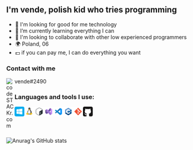 ## I'm vende, polish kid who tries programming

- 🔭 I'm looking for good for me technology
- 🌱 I’m currently learning everything I can
- 👯 I'm looking to collaborate with other low experienced programmers
- 🌍 Poland, 06
- 💵 if you can pay me, I can do everything you want


### Contact with me

<img align="left" alt="codeSTACKr.com" width="22px" src="https://cdn.jsdelivr.net/npm/simple-icons@3.13.0/icons/discord.svg" />
vende#2490
<br/>

### Languages and tools I use:


<img align="left" alt="Binbows" width="26px" src="https://raw.githubusercontent.com/edent/SuperTinyIcons/master/images/svg/windows.svg" />

<img align="left" alt="Linux" width="26px" src="https://raw.githubusercontent.com/edent/SuperTinyIcons/master/images/svg/linux.svg" />

<img align="left" alt="Bash" width="26px" src="img/bash.svg" />

<img align="left" alt="Visual Studio 22" width="26px" src="img/visualstudio22.svg" />

<img align="left" alt="Visual Studio Code" width="26px" src="https://raw.githubusercontent.com/edent/SuperTinyIcons/master/images/svg/visualstudiocode.svg" />

<img align="left" alt="cpp" width="26px" src="https://raw.githubusercontent.com/edent/SuperTinyIcons/master/images/svg/cplusplus.svg" />

<img align="left" alt="Git" width="26px" src="https://raw.githubusercontent.com/edent/SuperTinyIcons/master/images/svg/git.svg" />

<img align="left" alt="GitHub" width="26px" src="https://raw.githubusercontent.com/edent/SuperTinyIcons/master/images/svg/github.svg" />

<br />
<br />
<br />
<br />

![Anurag's GitHub stats](https://github-readme-stats.vercel.app/api?username=vende11s&count_private=true&hide=prs&show_icons=true&theme=dracula)



